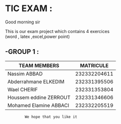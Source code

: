 # TIC EXAM :

Good morning sir 

This is our exam project which contains 4 exercices  
 (word , latex ,excel,power point)


## -GROUP 1 :

| TEAM MEMBERS           | MATRICULE                                                                |
| ----------------- | ------------------------------------------------------------------ |
| Nassim ABBAD | 232332204611 |
| Abderrahmane ELKEDIM  | 232331395506 |
| Wael CHERIF | 232331353804|
| Houssem eddine ZERROUT | 232331346606 |
| Mohamed Elamine ABBACI   | 232332205519     |


          
          
             We hope that you like it 